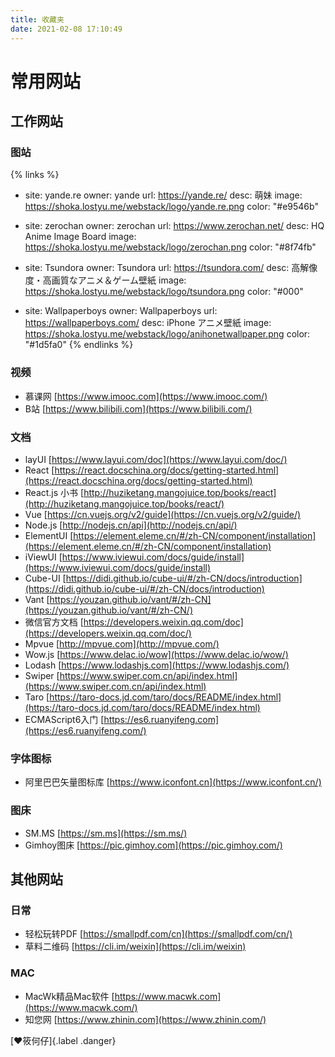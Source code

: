 ```yaml
---
title: 收藏夹
date: 2021-02-08 17:10:49
---
```

# 常用网站
## 工作网站
### 图站
{% links %}
- site: yande.re
  owner: yande
  url: https://yande.re/
  desc: 萌妹
  image: https://shoka.lostyu.me/webstack/logo/yande.re.png
  color: "#e9546b"

- site: zerochan
  owner: zerochan
  url: https://www.zerochan.net/
  desc: HQ Anime Image Board
  image: https://shoka.lostyu.me/webstack/logo/zerochan.png
  color: "#8f74fb"

- site: Tsundora
  owner: Tsundora
  url: https://tsundora.com/
  desc: 高解像度・高画質なアニメ＆ゲーム壁紙
  image: https://shoka.lostyu.me/webstack/logo/tsundora.png
  color: "#000"

- site: Wallpaperboys
  owner: Wallpaperboys
  url: https://wallpaperboys.com/
  desc: iPhone アニメ壁紙
  image: https://shoka.lostyu.me/webstack/logo/anihonetwallpaper.png
  color: "#1d5fa0"
{% endlinks %}
### 视频
* 慕课网 [https://www.imooc.com](https://www.imooc.com/)
* B站 [https://www.bilibili.com](https://www.bilibili.com/)

### 文档
* layUI [https://www.layui.com/doc](https://www.layui.com/doc/)
* React [https://react.docschina.org/docs/getting-started.html](https://react.docschina.org/docs/getting-started.html)
* React.js 小书 [http://huziketang.mangojuice.top/books/react](http://huziketang.mangojuice.top/books/react/)
* Vue [https://cn.vuejs.org/v2/guide](https://cn.vuejs.org/v2/guide/)
* Node.js [http://nodejs.cn/api](http://nodejs.cn/api/)
* ElementUI [https://element.eleme.cn/#/zh-CN/component/installation](https://element.eleme.cn/#/zh-CN/component/installation)
* iViewUI [https://www.iviewui.com/docs/guide/install](https://www.iviewui.com/docs/guide/install)
* Cube-UI [https://didi.github.io/cube-ui/#/zh-CN/docs/introduction](https://didi.github.io/cube-ui/#/zh-CN/docs/introduction)
* Vant [https://youzan.github.io/vant/#/zh-CN](https://youzan.github.io/vant/#/zh-CN/)
* 微信官方文档 [https://developers.weixin.qq.com/doc](https://developers.weixin.qq.com/doc/)
* Mpvue [http://mpvue.com](http://mpvue.com/)
* Wow.js [https://www.delac.io/wow](https://www.delac.io/wow/)
* Lodash [https://www.lodashjs.com](https://www.lodashjs.com/)
* Swiper [https://www.swiper.com.cn/api/index.html](https://www.swiper.com.cn/api/index.html)
* Taro [https://taro-docs.jd.com/taro/docs/README/index.html](https://taro-docs.jd.com/taro/docs/README/index.html)
* ECMAScript6入门 [https://es6.ruanyifeng.com](https://es6.ruanyifeng.com/)

### 字体图标
* 阿里巴巴矢量图标库 [https://www.iconfont.cn](https://www.iconfont.cn/)

### 图床
* SM.MS [https://sm.ms](https://sm.ms/)
* Gimhoy图床 [https://pic.gimhoy.com](https://pic.gimhoy.com/)

## 其他网站
### 日常
* 轻松玩转PDF [https://smallpdf.com/cn](https://smallpdf.com/cn/)
* 草料二维码 [https://cli.im/weixin](https://cli.im/weixin)

### MAC
* MacWk精品Mac软件 [https://www.macwk.com](https://www.macwk.com/)
* 知您网 [https://www.zhinin.com](https://www.zhinin.com/)

[:heart:筱何仔]{.label .danger}